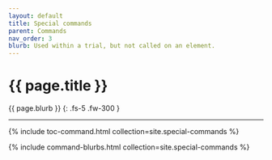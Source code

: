 ```yaml
---
layout: default
title: Special commands
parent: Commands
nav_order: 3
blurb: Used within a trial, but not called on an element.
---
```


# {{ page.title }}

{{ page.blurb }}
{: .fs-5 .fw-300 }

---

<!-- Command TOC -->
{% include toc-command.html collection=site.special-commands %}

<!-- Command blurbs -->
{% include command-blurbs.html collection=site.special-commands %}
